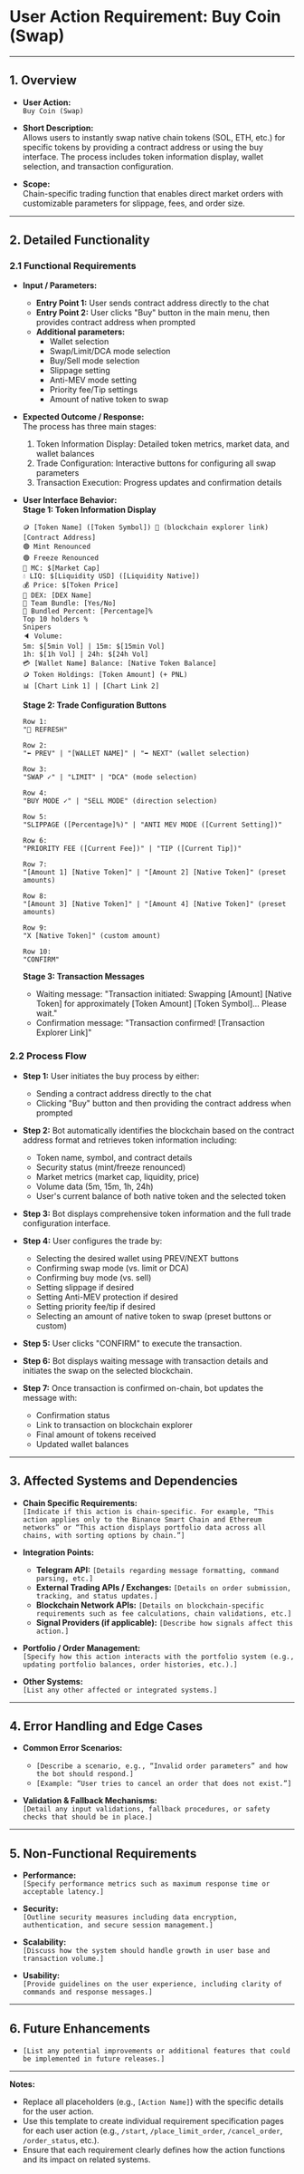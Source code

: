 # User Action Requirement: Buy Coin (Swap)

---

## 1. Overview

- **User Action:**  
  `Buy Coin (Swap)`

- **Short Description:**  
  Allows users to instantly swap native chain tokens (SOL, ETH, etc.) for specific tokens by providing a contract address or using the buy interface. The process includes token information display, wallet selection, and transaction configuration.

- **Scope:**  
  Chain-specific trading function that enables direct market orders with customizable parameters for slippage, fees, and order size.

---

## 2. Detailed Functionality

### 2.1 Functional Requirements
- **Input / Parameters:**
    - **Entry Point 1:** User sends contract address directly to the chat
    - **Entry Point 2:** User clicks "Buy" button in the main menu, then provides contract address when prompted
    - **Additional parameters:**
        - Wallet selection
        - Swap/Limit/DCA mode selection
        - Buy/Sell mode selection
        - Slippage setting
        - Anti-MEV mode setting
        - Priority fee/Tip settings
        - Amount of native token to swap

- **Expected Outcome / Response:**  
  The process has three main stages:
    1. Token Information Display: Detailed token metrics, market data, and wallet balances
    2. Trade Configuration: Interactive buttons for configuring all swap parameters
    3. Transaction Execution: Progress updates and confirmation details

- **User Interface Behavior:**  
  **Stage 1: Token Information Display**
  ```
  🪙 [Token Name] ([Token Symbol]) 🔗 (blockchain explorer link)
  [Contract Address]
  🟢 Mint Renounced
  🟢 Freeze Renounced
  🧢 MC: $[Market Cap]
  💧 LIQ: $[Liquidity USD] ([Liquidity Native])
  💰 Price: $[Token Price]
  🚀 DEX: [DEX Name]
  👥 Team Bundle: [Yes/No]
  🎯 Bundled Percent: [Percentage]%
  Top 10 holders %
  Snipers
  🔈 Volume:
  5m: $[5min Vol] | 15m: $[15min Vol]
  1h: $[1h Vol] | 24h: $[24h Vol]
  💳 [Wallet Name] Balance: [Native Token Balance]
  🪙 Token Holdings: [Token Amount] (+ PNL)
  📊 [Chart Link 1] | [Chart Link 2]
  ```

  **Stage 2: Trade Configuration Buttons**
  ```
  Row 1:
  "🔄 REFRESH"
  
  Row 2:
  "⬅️ PREV" | "[WALLET NAME]" | "➡️ NEXT" (wallet selection)
  
  Row 3:
  "SWAP ✓" | "LIMIT" | "DCA" (mode selection)
  
  Row 4:
  "BUY MODE ✓" | "SELL MODE" (direction selection)
  
  Row 5:
  "SLIPPAGE ([Percentage]%)" | "ANTI MEV MODE ([Current Setting])"
  
  Row 6:
  "PRIORITY FEE ([Current Fee])" | "TIP ([Current Tip])"
  
  Row 7:
  "[Amount 1] [Native Token]" | "[Amount 2] [Native Token]" (preset amounts)
  
  Row 8:
  "[Amount 3] [Native Token]" | "[Amount 4] [Native Token]" (preset amounts)
  
  Row 9:
  "X [Native Token]" (custom amount)
  
  Row 10:
  "CONFIRM"
  ```

  **Stage 3: Transaction Messages**
    - Waiting message: "Transaction initiated: Swapping [Amount] [Native Token] for approximately [Token Amount] [Token Symbol]... Please wait."
    - Confirmation message: "Transaction confirmed! [Transaction Explorer Link]"

### 2.2 Process Flow
- **Step 1:** User initiates the buy process by either:
    - Sending a contract address directly to the chat
    - Clicking "Buy" button and then providing the contract address when prompted

- **Step 2:** Bot automatically identifies the blockchain based on the contract address format and retrieves token information including:
    - Token name, symbol, and contract details
    - Security status (mint/freeze renounced)
    - Market metrics (market cap, liquidity, price)
    - Volume data (5m, 15m, 1h, 24h)
    - User's current balance of both native token and the selected token

- **Step 3:** Bot displays comprehensive token information and the full trade configuration interface.

- **Step 4:** User configures the trade by:
    - Selecting the desired wallet using PREV/NEXT buttons
    - Confirming swap mode (vs. limit or DCA)
    - Confirming buy mode (vs. sell)
    - Setting slippage if desired
    - Setting Anti-MEV protection if desired
    - Setting priority fee/tip if desired
    - Selecting an amount of native token to swap (preset buttons or custom)

- **Step 5:** User clicks "CONFIRM" to execute the transaction.

- **Step 6:** Bot displays waiting message with transaction details and initiates the swap on the selected blockchain.

- **Step 7:** Once transaction is confirmed on-chain, bot updates the message with:
    - Confirmation status
    - Link to transaction on blockchain explorer
    - Final amount of tokens received
    - Updated wallet balances

---

## 3. Affected Systems and Dependencies

- **Chain Specific Requirements:**  
  `[Indicate if this action is chain-specific. For example, “This action applies only to the Binance Smart Chain and Ethereum networks” or “This action displays portfolio data across all chains, with sorting options by chain.”]`

- **Integration Points:**
    - **Telegram API:** `[Details regarding message formatting, command parsing, etc.]`
    - **External Trading APIs / Exchanges:** `[Details on order submission, tracking, and status updates.]`
    - **Blockchain Network APIs:** `[Details on blockchain-specific requirements such as fee calculations, chain validations, etc.]`
    - **Signal Providers (if applicable):** `[Describe how signals affect this action.]`

- **Portfolio / Order Management:**  
  `[Specify how this action interacts with the portfolio system (e.g., updating portfolio balances, order histories, etc.).]`

- **Other Systems:**  
  `[List any other affected or integrated systems.]`

---

## 4. Error Handling and Edge Cases

- **Common Error Scenarios:**
    - `[Describe a scenario, e.g., “Invalid order parameters” and how the bot should respond.]`
    - `[Example: “User tries to cancel an order that does not exist.”]`

- **Validation & Fallback Mechanisms:**  
  `[Detail any input validations, fallback procedures, or safety checks that should be in place.]`

---

## 5. Non-Functional Requirements

- **Performance:**  
  `[Specify performance metrics such as maximum response time or acceptable latency.]`

- **Security:**  
  `[Outline security measures including data encryption, authentication, and secure session management.]`

- **Scalability:**  
  `[Discuss how the system should handle growth in user base and transaction volume.]`

- **Usability:**  
  `[Provide guidelines on the user experience, including clarity of commands and response messages.]`

---

## 6. Future Enhancements

- `[List any potential improvements or additional features that could be implemented in future releases.]`

---

**Notes:**
- Replace all placeholders (e.g., `[Action Name]`) with the specific details for the user action.
- Use this template to create individual requirement specification pages for each user action (e.g., `/start`, `/place_limit_order`, `/cancel_order`, `/order_status`, etc.).
- Ensure that each requirement clearly defines how the action functions and its impact on related systems.